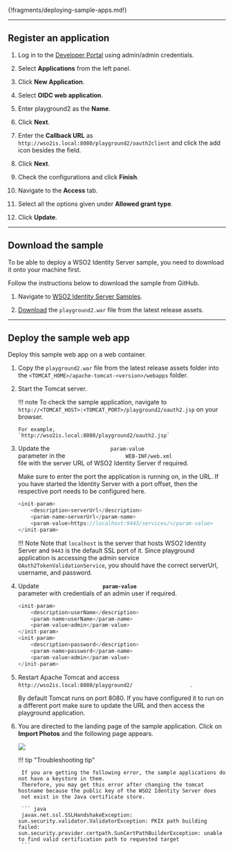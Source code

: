 

{!fragments/deploying-sample-apps.md!}

----

## Register an application

1.	Log in to the [Developer Portal](insertlink) using admin/admin credentials. 

2.	Select **Applications** from the left panel. 

3.	Click **New Application**. 

4.	Select **OIDC web application**. 

5.	Enter playground2 as the **Name**. 	

6.	Click **Next**. 

7.	Enter the **Callback URL** as `http://wso2is.local:8080/playground2/oauth2client` and click the add icon besides the field. 

8.	Click **Next**. 

9.	Check the configurations and click **Finish**. 

10.	Navigate to the **Access** tab. 

11.	Select all the options given under **Allowed grant type**. 

12.	Click **Update**. 

----

## Download the sample

To be able to deploy a WSO2 Identity Server sample, you need to download
it onto your machine first.

Follow the instructions below to download the sample from GitHub.

1. Navigate to [WSO2 Identity Server Samples](https://github.com/wso2/samples-is/releases).

2. [Download](https://github.com/wso2/samples-is/releases/download/v4.1.0/playground2.war)
   the `playground2.war` file from the latest release assets.

----

## Deploy the sample web app

Deploy this sample web app on a web container.

1.  Copy the `playground2.war` file from the latest release assets
    folder into the `<TOMCAT_HOME>/apache-tomcat-<version>/webapps` folder.

2.  Start the Tomcat server.

	!!! note 
		To check the sample application, navigate to
		`http://<TOMCAT_HOST>:<TOMCAT_PORT>/playground2/oauth2.jsp`
		on your browser.

		For example,
		`http://wso2is.local:8080/playground2/oauth2.jsp`

3.	Update the `                    param-value                   `
	parameter in the
	`                    WEB-INF/web.xml                   `
	file with the server URL of WSO2 Identity Server if
	required.  

	Make sure to enter the port the application is running on,
	in the URL. If you have started the Identity Server with a
	port offset, then the respective port needs to be
	configured here.

	``` java
	<init-param>
		<description>serverUrl</description>
		<param-name>serverUrl</param-name>
		<param-value>https://localhost:9443/services/</param-value>
	</init-param>
	```
	
	!!! Note 
		Note that `localhost` is the server that hosts WSO2 Identity
		Server and `9443` is the default SSL port of it. Since playground application is accessing the admin
		service `OAuth2TokenValidationService`, you should have the
		correct serverUrl, username, and password.
		
4.	Update
	**`                     param-value                    `**
	parameter with credentials of an admin user if required.

	``` java
	<init-param>
		<description>userName</description>
		<param-name>userName</param-name>
		<param-value>admin</param-value>
	</init-param>
	<init-param>
		<description>password</description>
		<param-name>password</param-name>
		<param-value>admin</param-value>
	</init-param>
	```

5.	Restart Apache Tomcat and access
	`                    http://wso2is.local:8080/playground2/                   ` .

	By default Tomcat runs on port 8080. If you have configured
	it to run on a different port make sure to update the URL
	and then access the playground application.  

6. You are directed to the landing page of the sample application. Click on **Import Photos** and the following
page appears.  

	<img name='playground-app' src='../../assets/img/samples/playground-app.png' class='img-zoomable'/>

	!!! tip "Troubleshooting tip"

		If you are getting the following error, the sample applications do not have a keystore in them.
		Therefore, you may get this error after changing the tomcat hostname because the public key of the WSO2 Identity Server does
		not exist in the Java certificate store.

		``` java
		javax.net.ssl.SSLHandshakeException: sun.security.validator.ValidatorException: PKIX path building failed: 			sun.security.provider.certpath.SunCertPathBuilderException: unable to find valid certification path to requested target
		```




